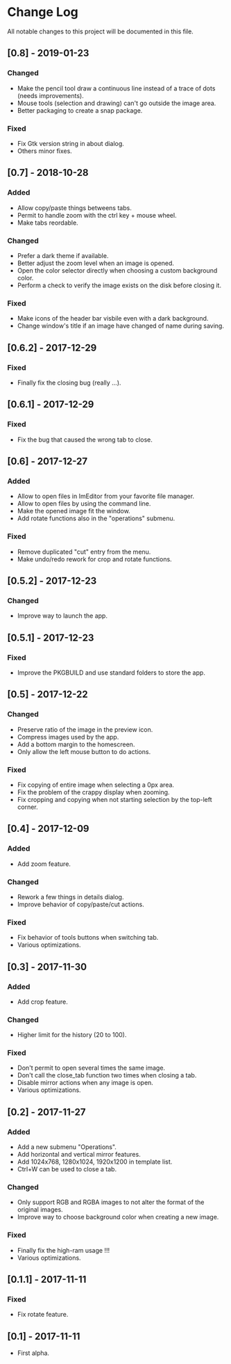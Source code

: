 # Change Log
All notable changes to this project will be documented in this file.

## [0.8] - 2019-01-23
### Changed
- Make the pencil tool draw a continuous line instead of a trace of dots (needs improvements).
- Mouse tools (selection and drawing) can't go outside the image area.
- Better packaging to create a snap package.

### Fixed
- Fix Gtk version string in about dialog.
- Others minor fixes.

## [0.7] - 2018-10-28
### Added
- Allow copy/paste things betweens tabs.
- Permit to handle zoom with the ctrl key + mouse wheel.
- Make tabs reordable.

### Changed
- Prefer a dark theme if available.
- Better adjust the zoom level when an image is opened.
- Open the color selector directly when choosing a custom background color.
- Perform a check to verify the image exists on the disk before closing it.

### Fixed
- Make icons of the header bar visbile even with a dark background.
- Change window's title if an image have changed of name during saving.

## [0.6.2] - 2017-12-29
### Fixed
- Finally fix the closing bug (really ...).

## [0.6.1] - 2017-12-29
### Fixed
- Fix the bug that caused the wrong tab to close.

## [0.6] - 2017-12-27
### Added
- Allow to open files in ImEditor from your favorite file manager.
- Allow to open files by using the command line.
- Make the opened image fit the window.
- Add rotate functions also in the "operations" submenu.

### Fixed
- Remove duplicated "cut" entry from the menu.
- Make undo/redo rework for crop and rotate functions.

## [0.5.2] - 2017-12-23
### Changed
- Improve way to launch the app.

## [0.5.1] - 2017-12-23
### Fixed
- Improve the PKGBUILD and use standard folders to store the app.

## [0.5] - 2017-12-22
### Changed
- Preserve ratio of the image in the preview icon.
- Compress images used by the app.
- Add a bottom margin to the homescreen.
- Only allow the left mouse button to do actions.

### Fixed
- Fix copying of entire image when selecting a 0px area.
- Fix the problem of the crappy display when zooming.
- Fix cropping and copying when not starting selection by the top-left corner.

## [0.4] - 2017-12-09
### Added
- Add zoom feature.

### Changed
- Rework a few things in details dialog.
- Improve behavior of copy/paste/cut actions.

### Fixed
- Fix behavior of tools buttons when switching tab.
- Various optimizations.

## [0.3] - 2017-11-30
### Added
- Add crop feature.

### Changed
- Higher limit for the history (20 to 100).

### Fixed
- Don't permit to open several times the same image.
- Don't call the close_tab function two times when closing a tab.
- Disable mirror actions when any image is open.
- Various optimizations.

## [0.2] - 2017-11-27
### Added
- Add a new submenu "Operations".
- Add horizontal and vertical mirror features.
- Add 1024x768, 1280x1024, 1920x1200 in template list.
- Ctrl+W can be used to close a tab.

### Changed
- Only support RGB and RGBA images to not alter the format of the original images.
- Improve way to choose background color when creating a new image.

### Fixed
- Finally fix the high-ram usage !!!
- Various optimizations.

## [0.1.1] - 2017-11-11
### Fixed
- Fix rotate feature.

## [0.1] - 2017-11-11
- First alpha.

